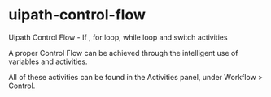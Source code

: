 # uipath-control-flow
Uipath Control Flow - If , for loop, while loop and switch activities

A proper Control Flow can be achieved through the intelligent use of variables and activities.

All of these activities can be found in the Activities panel, under Workflow > Control.
